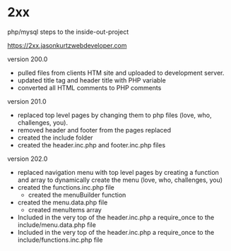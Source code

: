 # 2xx
php/mysql steps to the inside-out-project

https://2xx.jasonkurtzwebdeveloper.com

version 200.0
- pulled files from clients HTM site and uploaded to development server.
- updated title tag and header title with PHP variable
- converted all HTML comments to PHP comments

version 201.0
- replaced top level pages by changing them to php files (love, who, challenges, you).
- removed header and footer from the pages replaced
- created the include folder
- created the header.inc.php and footer.inc.php files

version 202.0
- replaced navigation menu with top level pages by creating a function and array to dynamically create the menu (love, who, challenges, you)
- created the functions.inc.php file
	- created the menuBuilder function
- created the menu.data.php file
	- created menuItems array
- Included in the very top of the header.inc.php a require_once to the include/menu.data.php file
- Included in the very top of the header.inc.php a require_once to the include/functions.inc.php file